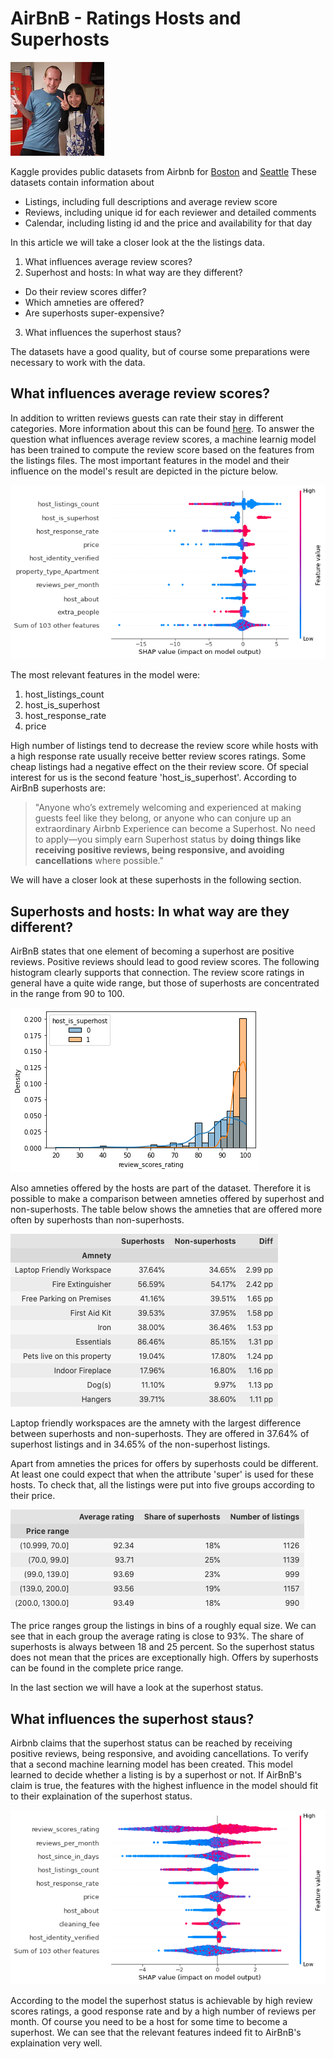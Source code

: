 # AirBnB - Ratings Hosts and Superhosts
![photo of airbnb host Yoshiko][hosts]

Kaggle provides public datasets from Airbnb for [Boston](https://www.kaggle.com/datasets/airbnb/boston) and [Seattle](https://www.kaggle.com/datasets/airbnb/seattle) These datasets contain information about

* Listings, including full descriptions and average review score
* Reviews, including unique id for each reviewer and detailed comments
* Calendar, including listing id and the price and availability for that day

In this article we will take a closer look at the the listings data.

1. What influences average review scores?
1. Superhost and hosts: In what way are they different?
  * Do their review scores differ?
  * Which amneties are offered?
  * Are superhosts super-expensive?
3. What influences the superhost staus?

The datasets have a good quality, but of course some preparations were necessary to work with the data.

## What influences average review scores?
In addition to written reviews guests can rate their stay in different categories. More information about this can be found [here](https://www.airbnb.com/help/article/1257/star-ratings). To answer the question what influences average review scores, a machine learnig model has been trained to compute the review score based on the features from the listings files. The most important features in the model and their influence on the model's result are depicted in the picture below. 

![Beeswarm plot of features affecting review scores](beeswarm-rating.png)

The most relevant features in the model were:
1. host_listings_count
1. host_is_superhost
1. host_response_rate
1. price 

High number of listings tend to decrease the review score while hosts with a high response rate usually receive better review scores ratings. Some cheap listings had a negative effect on the their review score. Of special interest for us is the second feature 'host_is_superhost'. According to AirBnB superhosts are:

> "Anyone who’s extremely welcoming and experienced at making guests feel like they belong, or anyone who can conjure up an extraordinary Airbnb Experience can become a Superhost.
> No need to apply—you simply earn Superhost status by **doing things like receiving positive reviews, being responsive, and avoiding cancellations** where possible."  

We will have a closer look at these superhosts in the following section.

## Superhosts and hosts: In what way are they different?
AirBnB states that one element of becoming a superhost are positive reviews. Positive reviews should lead to good review scores. The following histogram  clearly supports that connection. The review score ratings in general have a quite wide range, but those of superhosts are concentrated in the range from 90 to 100.

![History plot of review scores](histplot-review-sccores.png)

Also amneties offered by the hosts are part of the dataset. Therefore it is possible to make a comparison between amneties offered by superhost and non-superhosts. The table below shows the amneties that are offered more often by superhosts than non-superhosts.

![Table of amneties](table-amneties-top.png)

Laptop friendly workspaces are the amnety with the largest difference between superhosts and non-superhosts. They are offered in 37.64%	of superhost listings and in 34.65%	of the non-superhost listings.

Apart from amneties the prices for offers by superhosts could be different. At least one could expect that when the attribute 'super' is used for these hosts. To check that, all the listings were put into five groups according to their price. 

![Table of price ranges](table-pricerange.png)

The price ranges group the listings in bins of a roughly equal size. We can see that in each group the average rating is close to 93%. The share of superhosts is always between 18 and 25 percent. So the superhost status does not mean that the prices are exceptionally high. Offers by superhosts can be found in the complete price range.

In the last section we will have a look at the superhost status.

## What influences the superhost staus?
Airbnb claims that the superhost status can be reached by receiving positive reviews, being responsive, and avoiding cancellations. To verify that a second machine learning model has been created. This model learned to decide whether a listing is by a superhost or not. If AirBnB's claim is true, the features with the highest influence in the model should fit to their explaination of the superhost status.

![Beeswarm plot of features affecting superhost status](beeswarm-superhost.png)

According to the model the superhost status is achievable by high review scores ratings, a good response rate and by a high number of reviews per month. Of course you need to be a host for some time to become a superhost. We can see that the relevant features indeed fit to AirBnB's explaination very well.


[hosts]: hosts.jpg "airbnb host Yoshiko https://www.flickr.com/photos/tobin/14188971889 Attribution-ShareAlike 2.0 Generic (CC BY-SA 2.0)"
